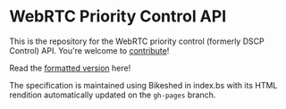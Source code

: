 # WebRTC Priority Control API

This is the repository for the WebRTC priority control (formerly DSCP Control) API. You're welcome to
[contribute](CONTRIBUTING.md)!

Read the [formatted version](https://w3c.github.io/webrtc-priority/) here!

The specification is maintained using Bikeshed in index.bs with its HTML rendition automatically updated on the `gh-pages` branch.
